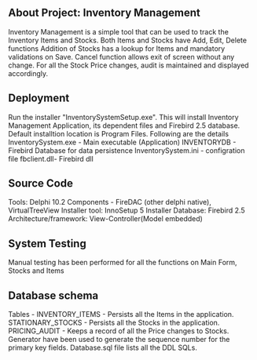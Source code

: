 About Project: Inventory Management 
-----------------------------------
Inventory Management is a simple tool that can be used to track the Inventory Items and Stocks.
Both Items and Stocks have Add, Edit, Delete functions
Addition of Stocks has a lookup for Items and mandatory validations on Save. Cancel function allows exit of screen without any change.
For all the Stock Price changes, audit is maintained and displayed accordingly.

Deployment
--------------
Run the installer "InventorySystemSetup.exe". This will install Inventory Management Application, its dependent files and Firebird 2.5 database. Default installtion location is Program Files.
Following are the details
InventorySystem.exe - Main executable (Application)
INVENTORYDB - Firebird Database for data persistence
InventorySystem.ini - configration file
fbclient.dll- Firebird dll

Source Code
------------
Tools: Delphi 10.2 
Components - FireDAC (other delphi native), VirtualTreeView
Installer tool: InnoSetup 5 Installer
Database: Firebird 2.5 
Architecture/framework: View-Controller(Model embedded)

System Testing
--------------
Manual testing has been performed for all the functions on Main Form, Stocks and Items

Database schema
---------------
Tables - 
INVENTORY_ITEMS - Persists all the Items in the application. 
STATIONARY_STOCKS - Persists all the Stocks in the application. 
PRICING_AUDIT - Keeps a record of all the Price changes to Stocks. 
Generator have been used to generate the sequence number for the primary key fields.
Database.sql file lists all the DDL SQLs.














